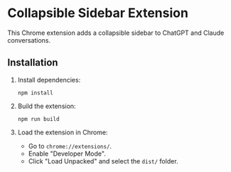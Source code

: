 # Collapsible Sidebar Extension

This Chrome extension adds a collapsible sidebar to ChatGPT and Claude conversations.

## Installation

1. Install dependencies:
   ```
   npm install
   ```

2. Build the extension:
   ```
   npm run build
   ```

3. Load the extension in Chrome:
   - Go to `chrome://extensions/`.
   - Enable "Developer Mode".
   - Click "Load Unpacked" and select the `dist/` folder.
